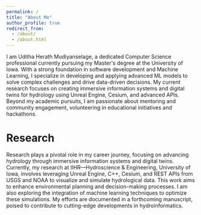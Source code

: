 ```yaml
---
permalink: /
title: "About Me"
author_profile: true
redirect_from: 
  - /about/
  - /about.html
---
```


I am Uditha Herath Mudiyanselage, a dedicated Computer Science professional currently pursuing my Master's degree at the University of Iowa. With a strong foundation in software development and Machine Learning, I specialize in developing and applying advanced ML models to solve complex challenges and drive data-driven decisions. My current research focuses on creating immersive information systems and digital twins for hydrology using Unreal Engine, Cesium, and advanced APIs. Beyond my academic pursuits, I am passionate about mentoring and community engagement, volunteering in educational initiatives and hackathons.

Research
======
Research plays a pivotal role in my career journey, focusing on advancing hydrology through immersive information systems and digital twins. Currently, my research at IIHR—Hydroscience & Engineering, University of Iowa, involves leveraging Unreal Engine, C++, Cesium, and REST APIs from USGS and NOAA to visualize and simulate hydrological data. This work aims to enhance environmental planning and decision-making processes. I am also exploring the integration of machine learning techniques to optimize these simulations. My efforts are documented in a forthcoming manuscript, poised to contribute to cutting-edge developments in hydroinformatics.